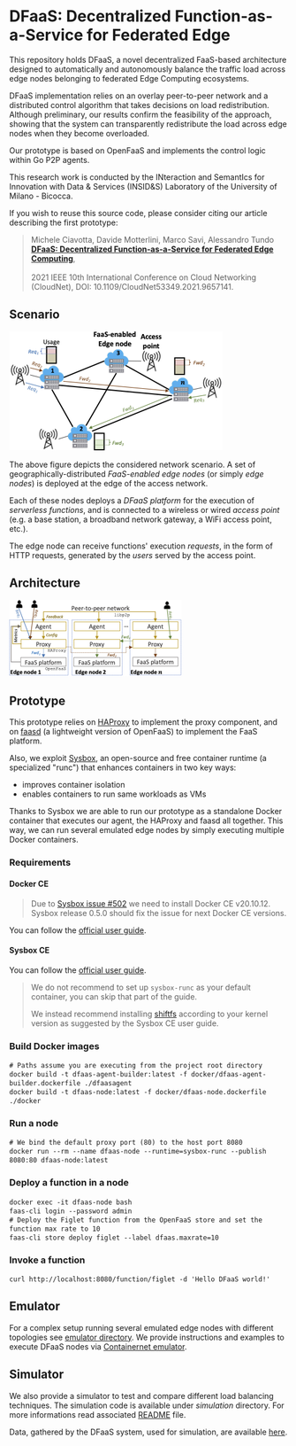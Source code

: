 # DFaaS: Decentralized Function-as-a-Service for Federated Edge 
This repository holds DFaaS, a novel decentralized FaaS-based architecture designed to automatically and autonomously balance the traffic load across edge nodes belonging to federated Edge Computing ecosystems.

DFaaS implementation relies on an overlay peer-to-peer network and a distributed control algorithm that takes decisions on load redistribution. Although preliminary, our results confirm the feasibility of the approach, showing that the system can transparently redistribute the load across edge nodes when they become overloaded.

Our prototype is based on OpenFaaS and implements the control logic within Go P2P agents.

This research work is conducted by the INteraction and SemantIcs for Innovation with Data & Services (INSID&S) Laboratory of the University of Milano - Bicocca.

If you wish to reuse this source code, please consider citing our article describing the first prototype:

> Michele Ciavotta, Davide Motterlini, Marco Savi, Alessandro Tundo <br>
> [**DFaaS: Decentralized Function-as-a-Service for Federated Edge Computing**](https://doi.org/10.1109/CloudNet53349.2021.9657141), <br>	
> 2021 IEEE 10th International Conference on Cloud Networking (CloudNet), DOI: 10.1109/CloudNet53349.2021.9657141.

## Scenario

![Scenario](images/Scenario-crop.png)

The above figure depicts the considered network scenario. A set of geographically-distributed _FaaS-enabled edge nodes_ (or simply _edge nodes_) is deployed at the edge of the access network. 

Each of these nodes deploys a _DFaaS platform_ for the execution of _serverless functions_, and is connected to a wireless or wired _access point_ (e.g. a base station, a broadband network gateway, a WiFi access point, etc.).

The edge node can receive functions' execution _requests_, in the form of HTTP requests, generated by the _users_ served by the access point.

## Architecture

![Architecture](images/Arch-crop.png)

## Prototype
This prototype relies on [HAProxy](https://www.haproxy.org/) to implement the proxy component,
and on [faasd](https://github.com/openfaas/faasd) (a lightweight version of OpenFaaS) to implement the FaaS platform.

Also, we exploit [Sysbox](https://github.com/nestybox/sysbox), an open-source and free container runtime
(a specialized "runc") that enhances containers in two key ways:

- improves container isolation
- enables containers to run same workloads as VMs

Thanks to Sysbox we are able to run our prototype as a standalone Docker container that executes our agent,
the HAProxy and faasd all together.
This way, we can run several emulated edge nodes by simply executing multiple Docker containers.

### Requirements

#### Docker CE
> Due to [Sysbox issue #502](https://github.com/nestybox/sysbox/issues/502) we need to install Docker CE v20.10.12.
> Sysbox release 0.5.0 should fix the issue for next Docker CE versions.

You can follow the [official user guide](https://docs.docker.com/engine/install/).

#### Sysbox CE

You can follow the [official user guide](https://github.com/nestybox/sysbox/blob/master/docs/user-guide/install-package.md).

> We do not recommend to set up `sysbox-runc` as your default container, you can skip that part of the guide.
> 
> We instead recommend installing [shiftfs](https://github.com/nestybox/sysbox/blob/master/docs/user-guide/install-package.md#installing-shiftfs)
> according to your kernel version as suggested by the Sysbox CE user guide.

### Build Docker images

```shell
# Paths assume you are executing from the project root directory
docker build -t dfaas-agent-builder:latest -f docker/dfaas-agent-builder.dockerfile ./dfaasagent
docker build -t dfaas-node:latest -f docker/dfaas-node.dockerfile ./docker
```

### Run a node
```shell
# We bind the default proxy port (80) to the host port 8080 
docker run --rm --name dfaas-node --runtime=sysbox-runc --publish 8080:80 dfaas-node:latest
```

### Deploy a function in a node
```shell
docker exec -it dfaas-node bash
faas-cli login --password admin
# Deploy the Figlet function from the OpenFaaS store and set the function max rate to 10
faas-cli store deploy figlet --label dfaas.maxrate=10
```

### Invoke a function
```shell
curl http://localhost:8080/function/figlet -d 'Hello DFaaS world!'
```

## Emulator
For a complex setup running several emulated edge nodes with different topologies see [emulator directory](emulator).
We provide instructions and examples to execute DFaaS nodes via [Containernet emulator](https://containernet.github.io/).

## Simulator

We also provide a simulator to test and compare different load balancing techniques. The simulation code is available under _simulation_ directory. For more informations read associated [README](simulation/README.md) file.

Data, gathered by the DFaaS system, used for simulation, are available [here](data).

